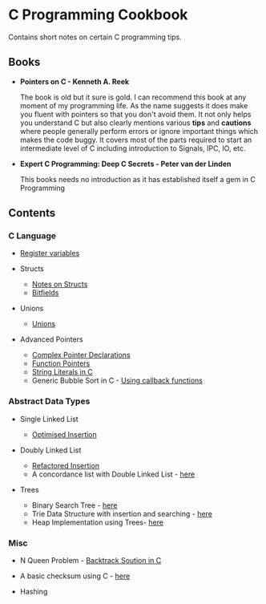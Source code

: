 # C Programming Cookbook

Contains short notes on certain C programming tips.

## Books

- **Pointers on C - Kenneth A. Reek** <p>
The book is old but it sure is gold. I can recommend this book at any moment of my programming life. As the name suggests it does make you fluent with pointers so that you don't avoid them. It not only helps you understand C but also clearly mentions various **tips** and **cautions** where people generally perform errors or ignore important things which makes the code buggy. It covers most of the parts required to start an intermediate level of C including introduction to Signals, IPC, IO, etc. 
	
- **Expert C Programming: Deep C Secrets - Peter van der Linden** <p>
	This books needs no introduction as it has established itself a gem in C Programming

## Contents

### C Language

- [Register variables](./Misc/registers.md)

- Structs
	- [Notes on Structs](./Structs/struct.md)
	- [Bitfields](./Structs/bitfields.md)

- Unions
	- [Unions](./Unions/unions.md)

- Advanced Pointers
	- [Complex Pointer Declarations](./Pointers/adv-pointer-expressions.md)
	- [Function Pointers](./Pointers/function-pointers.md)
	- [String Literals in C](./Pointers/string-literals.md)      
	- Generic Bubble Sort in C - [Using callback functions](./Pointers/generic-bubbleSort.c)

### Abstract Data Types

- Single Linked List
	- [Optimised Insertion](./Linked%20Lists/singleLinkList.md)

- Doubly Linked List
	- [Refactored Insertion](./Linked%20Lists/doubleLinkList.md)
	- A concordance list with Double Linked List - [here](./Linked%20Lists/concList.md)

- Trees 
	- Binary Search Tree - [here](./Trees/tree1.c)
	- Trie Data Structure with insertion and searching - [here](./Trees/trie.c)
	- Heap Implementation using Trees- [here](./Trees/headp-tree.c) 
### Misc

- N Queen Problem - [Backtrack Soution in C](./Misc/n-queens-problem-backtrack.c)

- A basic checksum using C - [here](./Misc/basic-checksum.c)

- Hashing

